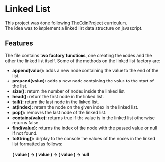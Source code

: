 # Linked List

This project was done following [TheOdinProject](https://www.theodinproject.com/lessons/javascript-linked-lists) curriculum.\
The idea was to implement a linked list data structure on javascript.

## Features

The file contains **two factory functions**, one creating the nodes and the other the linked list itself. Some of the methods on the linked list factory are:

- **append(value):** adds a new node containing the value to the end of the list.
- **prepend(value):** adds a new node containing the value to the start of the list.
- **size():** return the number of nodes inside the linked list.
- **head():** return the first node in the linked list.
- **tail():** return the last node in the linked list.
- **at(index):** return the node on the given index in the linked list.
- **pop():** removes the last node of the linked list.
- **contains(value):** returns true if the value is in the linked list otherwise returns false.
- **find(value):** returns the index of the node with the passed value or null if not found.
- **toString():** display to the console the values of the nodes in the linked list formatted as follows:\
  \
  **( value ) -> ( value ) -> ( value ) -> null**
